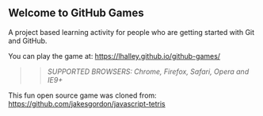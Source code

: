 ## Welcome to GitHub Games

A project based learning activity for people who are getting started with Git and GitHub.

You can play the game at: https://lhalley.github.io/github-games/

>> _*SUPPORTED BROWSERS*: Chrome, Firefox, Safari, Opera and IE9+_

This fun open source game was cloned from: https://github.com/jakesgordon/javascript-tetris
